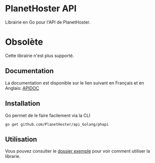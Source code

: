 # PlanetHoster API
Librairie en Go pour l'API de PlanetHoster.

# Obsolète
Cette librairie n'est plus supporté.

## Documentation
La documentation est disponible sur le lien suivant en Français et en Anglais: [APIDOC](http://apidoc.planethoster.net/index.php?title=Main_Page)

## Installation
Go permet de le faire facilement via la CLI
```
go get github.com/PlanetHoster/api_Golang/phapi
```

## Utilisation
Vous pouvez consulter le [dossier exemple](https://github.com/PlanetHoster/api_Golang/tree/master/exemple) pour voir comment utiliser la librarie.
